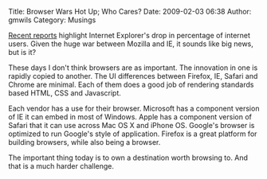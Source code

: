 Title: Browser Wars Hot Up; Who Cares?
Date: 2009-02-03 06:38
Author: gmwils
Category: Musings

[Recent reports][] highlight Internet Explorer's drop in percentage of
internet users. Given the huge war between Mozilla and IE, it sounds
like big news, but is it?

These days I don't think browsers are as important. The innovation in
one is rapidly copied to another. The UI differences between Firefox,
IE, Safari and Chrome are minimal. Each of them does a good job of
rendering standards based HTML, CSS and Javascript.

Each vendor has a use for their browser. Microsoft has a component
version of IE it can embed in most of Windows. Apple has a component
version of Safari that it can use across Mac OS X and iPhone OS.
Google's browser is optimized to run Google's style of application.
Firefox is a great platform for building browsers, while also being a
browser.

The important thing today is to own a destination worth browsing to. And
that is a much harder challenge.

  [Recent reports]: http://news.cnet.com/8301-1023_3-10154447-93.html
